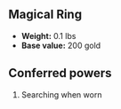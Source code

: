 ## Magical Ring
- **Weight:** 0.1 lbs
- **Base value:** 200 gold
## Conferred powers
1. Searching when worn

